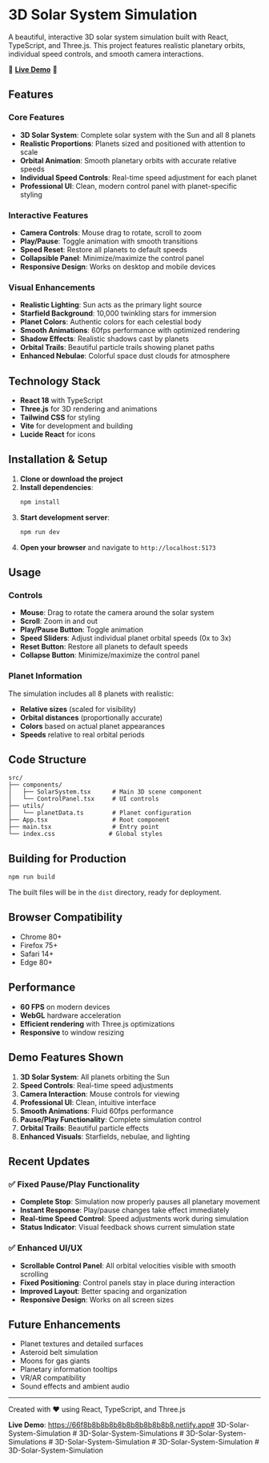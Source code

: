 # 3D Solar System Simulation

A beautiful, interactive 3D solar system simulation built with React, TypeScript, and Three.js. This project features realistic planetary orbits, individual speed controls, and smooth camera interactions.

🌟 **[Live Demo](https://66f8b8b8b8b8b8b8b8b8b8b8.netlify.app)** 🌟

## Features

### Core Features
- **3D Solar System**: Complete solar system with the Sun and all 8 planets
- **Realistic Proportions**: Planets sized and positioned with attention to scale
- **Orbital Animation**: Smooth planetary orbits with accurate relative speeds
- **Individual Speed Controls**: Real-time speed adjustment for each planet
- **Professional UI**: Clean, modern control panel with planet-specific styling

### Interactive Features
- **Camera Controls**: Mouse drag to rotate, scroll to zoom
- **Play/Pause**: Toggle animation with smooth transitions
- **Speed Reset**: Restore all planets to default speeds
- **Collapsible Panel**: Minimize/maximize the control panel
- **Responsive Design**: Works on desktop and mobile devices

### Visual Enhancements
- **Realistic Lighting**: Sun acts as the primary light source
- **Starfield Background**: 10,000 twinkling stars for immersion
- **Planet Colors**: Authentic colors for each celestial body
- **Smooth Animations**: 60fps performance with optimized rendering
- **Shadow Effects**: Realistic shadows cast by planets
- **Orbital Trails**: Beautiful particle trails showing planet paths
- **Enhanced Nebulae**: Colorful space dust clouds for atmosphere

## Technology Stack

- **React 18** with TypeScript
- **Three.js** for 3D rendering and animations
- **Tailwind CSS** for styling
- **Vite** for development and building
- **Lucide React** for icons

## Installation & Setup

1. **Clone or download the project**
2. **Install dependencies**:
   ```bash
   npm install
   ```
3. **Start development server**:
   ```bash
   npm run dev
   ```
4. **Open your browser** and navigate to `http://localhost:5173`

## Usage

### Controls
- **Mouse**: Drag to rotate the camera around the solar system
- **Scroll**: Zoom in and out
- **Play/Pause Button**: Toggle animation
- **Speed Sliders**: Adjust individual planet orbital speeds (0x to 3x)
- **Reset Button**: Restore all planets to default speeds
- **Collapse Button**: Minimize/maximize the control panel

### Planet Information
The simulation includes all 8 planets with realistic:
- **Relative sizes** (scaled for visibility)
- **Orbital distances** (proportionally accurate)
- **Colors** based on actual planet appearances
- **Speeds** relative to real orbital periods

## Code Structure

```
src/
├── components/
│   ├── SolarSystem.tsx      # Main 3D scene component
│   └── ControlPanel.tsx     # UI controls
├── utils/
│   └── planetData.ts        # Planet configuration
├── App.tsx                  # Root component
├── main.tsx                 # Entry point
└── index.css               # Global styles
```

## Building for Production

```bash
npm run build
```

The built files will be in the `dist` directory, ready for deployment.

## Browser Compatibility

- Chrome 80+
- Firefox 75+
- Safari 14+
- Edge 80+

## Performance

- **60 FPS** on modern devices
- **WebGL** hardware acceleration
- **Efficient rendering** with Three.js optimizations
- **Responsive** to window resizing

## Demo Features Shown

1. **3D Solar System**: All planets orbiting the Sun
2. **Speed Controls**: Real-time speed adjustments
3. **Camera Interaction**: Mouse controls for viewing
4. **Professional UI**: Clean, intuitive interface
5. **Smooth Animations**: Fluid 60fps performance
6. **Pause/Play Functionality**: Complete simulation control
7. **Orbital Trails**: Beautiful particle effects
8. **Enhanced Visuals**: Starfields, nebulae, and lighting

## Recent Updates

### ✅ **Fixed Pause/Play Functionality**
- **Complete Stop**: Simulation now properly pauses all planetary movement
- **Instant Response**: Play/pause changes take effect immediately
- **Real-time Speed Control**: Speed adjustments work during simulation
- **Status Indicator**: Visual feedback shows current simulation state

### ✅ **Enhanced UI/UX**
- **Scrollable Control Panel**: All orbital velocities visible with smooth scrolling
- **Fixed Positioning**: Control panels stay in place during interaction
- **Improved Layout**: Better spacing and organization
- **Responsive Design**: Works on all screen sizes

## Future Enhancements

- Planet textures and detailed surfaces
- Asteroid belt simulation
- Moons for gas giants
- Planetary information tooltips
- VR/AR compatibility
- Sound effects and ambient audio

---

Created with ❤️ using React, TypeScript, and Three.js

**Live Demo**: https://66f8b8b8b8b8b8b8b8b8b8b8.netlify.app#   3 D - S o l a r - S y s t e m - S i m u l a t i o n  
 #   3 D - S o l a r - S y s t e m - S i m u l a t i o n s  
 #   3 D - S o l a r - S y s t e m - S i m u l a t i o n s  
 #   3 D - S o l a r - S y s t e m - S i m u l a t i o n  
 #   3 D - S o l a r - S y s t e m - S i m u l a t i o n  
 #   3 D - S o l a r - S y s t e m - S i m u l a t i o n  
 